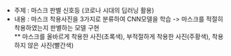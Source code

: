 - 주제 : 마스크 판별 신호등 (코로나 시대의 딥러닝 활용)
- 내용 : 마스크 착용사진을 3가지로 분류하여 CNN모델을 학습 -> 마스크를 적절히 착용하였는지 판별하는 모델 구현  
   ** 마스크를 올바르게 착용한 사진(초록색), 부적절하게 착용한 사진(주황색), 착용하지 않은 사진(빨간색)

